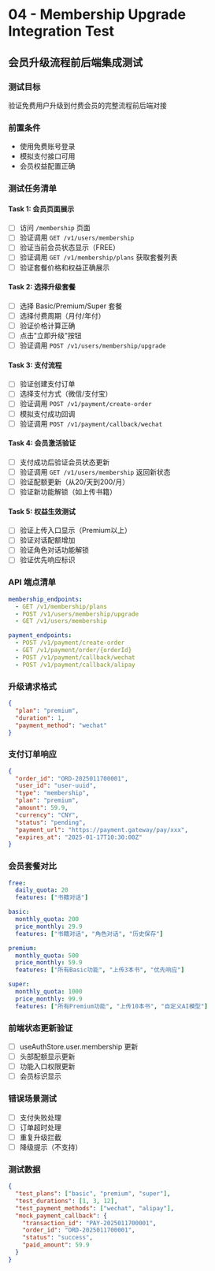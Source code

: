 # 04 - Membership Upgrade Integration Test
## 会员升级流程前后端集成测试

### 测试目标
验证免费用户升级到付费会员的完整流程前后端对接

### 前置条件
- 使用免费账号登录
- 模拟支付接口可用
- 会员权益配置正确

### 测试任务清单

#### Task 1: 会员页面展示
- [ ] 访问 `/membership` 页面
- [ ] 验证调用 `GET /v1/users/membership`
- [ ] 验证当前会员状态显示（FREE）
- [ ] 验证调用 `GET /v1/membership/plans` 获取套餐列表
- [ ] 验证套餐价格和权益正确展示

#### Task 2: 选择升级套餐
- [ ] 选择 Basic/Premium/Super 套餐
- [ ] 选择付费周期（月付/年付）
- [ ] 验证价格计算正确
- [ ] 点击"立即升级"按钮
- [ ] 验证调用 `POST /v1/users/membership/upgrade`

#### Task 3: 支付流程
- [ ] 验证创建支付订单
- [ ] 选择支付方式（微信/支付宝）
- [ ] 验证调用 `POST /v1/payment/create-order`
- [ ] 模拟支付成功回调
- [ ] 验证调用 `POST /v1/payment/callback/wechat`

#### Task 4: 会员激活验证
- [ ] 支付成功后验证会员状态更新
- [ ] 验证调用 `GET /v1/users/membership` 返回新状态
- [ ] 验证配额更新（从20/天到200/月）
- [ ] 验证新功能解锁（如上传书籍）

#### Task 5: 权益生效测试
- [ ] 验证上传入口显示（Premium以上）
- [ ] 验证对话配额增加
- [ ] 验证角色对话功能解锁
- [ ] 验证优先响应标识

### API 端点清单
```yaml
membership_endpoints:
  - GET /v1/membership/plans
  - POST /v1/users/membership/upgrade
  - GET /v1/users/membership

payment_endpoints:
  - POST /v1/payment/create-order
  - GET /v1/payment/order/{orderId}
  - POST /v1/payment/callback/wechat
  - POST /v1/payment/callback/alipay
```

### 升级请求格式
```json
{
  "plan": "premium",
  "duration": 1,
  "payment_method": "wechat"
}
```

### 支付订单响应
```json
{
  "order_id": "ORD-2025011700001",
  "user_id": "user-uuid",
  "type": "membership",
  "plan": "premium",
  "amount": 59.9,
  "currency": "CNY",
  "status": "pending",
  "payment_url": "https://payment.gateway/pay/xxx",
  "expires_at": "2025-01-17T10:30:00Z"
}
```

### 会员套餐对比
```yaml
free:
  daily_quota: 20
  features: ["书籍对话"]

basic:
  monthly_quota: 200
  price_monthly: 29.9
  features: ["书籍对话", "角色对话", "历史保存"]

premium:
  monthly_quota: 500
  price_monthly: 59.9
  features: ["所有Basic功能", "上传3本书", "优先响应"]

super:
  monthly_quota: 1000
  price_monthly: 99.9
  features: ["所有Premium功能", "上传10本书", "自定义AI模型"]
```

### 前端状态更新验证
- [ ] useAuthStore.user.membership 更新
- [ ] 头部配额显示更新
- [ ] 功能入口权限更新
- [ ] 会员标识显示

### 错误场景测试
- [ ] 支付失败处理
- [ ] 订单超时处理
- [ ] 重复升级拦截
- [ ] 降级提示（不支持）

### 测试数据
```json
{
  "test_plans": ["basic", "premium", "super"],
  "test_durations": [1, 3, 12],
  "test_payment_methods": ["wechat", "alipay"],
  "mock_payment_callback": {
    "transaction_id": "PAY-2025011700001",
    "order_id": "ORD-2025011700001",
    "status": "success",
    "paid_amount": 59.9
  }
}
```